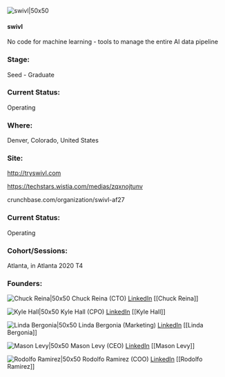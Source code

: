

![swivl|50x50](https://apimg.techstars.com/connect/images/image_files/5eeb88f8a36c111964000228/original/swivl_Full_Color_Square.png)

#### swivl
No code for machine learning - tools to manage the entire AI data pipeline

### Stage: 
Seed - Graduate 

### Current Status: 
Operating

### Where:
Denver, Colorado, United States

### Site:
http://tryswivl.com

https://techstars.wistia.com/medias/zqxnojtunv

crunchbase.com/organization/swivl-af27

### Current Status: 
Operating

### Cohort/Sessions: 
Atlanta, in Atlanta 2020 T4

### Founders: 

![Chuck Reina|50x50](https://apimg.techstars.com/connect/images/image_files/5f8761c644e082334d000037/original/Chuck_Headshot.JPG) Chuck Reina (CTO) [LinkedIn](https://linkedin.com/in/chuck-reina-3719a424) [[Chuck Reina]]

![Kyle Hall|50x50](https://www.f6s.com/images/profile-placeholder-user.jpg) Kyle Hall (CPO) [LinkedIn](https://linkedin.com/in/kylemillshall) [[Kyle Hall]]

![Linda Bergonia|50x50]() Linda Bergonia (Marketing) [LinkedIn](https://linkedin.com/in/lindabergonia) [[Linda Bergonia]]

![Mason Levy|50x50](https://apimg.techstars.com/connect/images/image_files/5f7b3b7ca36c11289900007a/original/Mason_2_-_Full_Res.jpg) Mason Levy (CEO) [LinkedIn](https://linkedin.com/in/masonlevy) [[Mason Levy]]

![Rodolfo Ramirez|50x50](https://apimg.techstars.com/connect/images/image_files/5eeaa11334a60d433d000582/original/Me_swivl_TC_Headshot_copy.png) Rodolfo Ramirez (COO) [LinkedIn](https://linkedin.com/in/ramirezro) [[Rodolfo Ramirez]]


